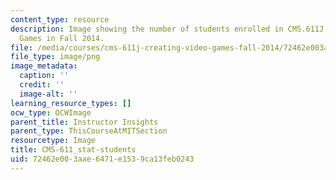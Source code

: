 ```yaml
---
content_type: resource
description: Image showing the number of students enrolled in CMS.611J Creating Video
  Games in Fall 2014.
file: /media/courses/cms-611j-creating-video-games-fall-2014/72462e003aae6471e1539ca13feb0243_CMS-611_stat-students.png
file_type: image/png
image_metadata:
  caption: ''
  credit: ''
  image-alt: ''
learning_resource_types: []
ocw_type: OCWImage
parent_title: Instructor Insights
parent_type: ThisCourseAtMITSection
resourcetype: Image
title: CMS-611_stat-students
uid: 72462e00-3aae-6471-e153-9ca13feb0243
---
```

